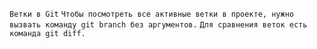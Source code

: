 `Ветки в Git`
`Чтобы посмотреть все активные ветки в проекте, нужно вызвать команду git branch без аргументов.`
`Для сравнения веток есть команда git diff.`
